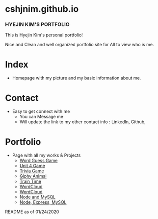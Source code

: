 # cshjnim.github.io

### HYEJIN KIM'S PORTFOLIO ###

This is Hyejin Kim's personal portfolio! 

Nice and Clean and well organized portfolio site for All to view who is me. 


# Index

- Homepage with my picture and my basic information about me.

# Contact

- Easy to get connect with me 
   * You can Message me 
   * Will update the link to my other contact info : LinkedIn, Github, 

# Portfolio

- Page with all my works & Projects
   * <a href="https://cshjnim.github.io/World_Guess_Game/">Word Guess Game</a>
   * <a href="https://cshjnim.github.io/unit-4-game/">Unit 4 Game</a>
   * <a href="https://cshjnim.github.io/triviaGame/">Trivia Game</a>
   * <a href="https://cshjnim.github.io/giphy.animal/">Giphy Animal</a>
   * <a href="https://cshjnim.github.io/Train_Time/">Train Time</a>
   * <a href="https://cshjnim.github.io/Project_Golden_Geese/">WordCloud</a>
   * <a href="https://github.com/cshjnim/liri-node-app.git">WordCloud</a>
   * <a href="https://github.com/cshjnim/node-and-mysql.git">Node and MySQL</a>
   * <a href="https://github.com/cshjnim/burger-node.git">Node, Express, MySQL</a>
   

README as of 01/24/2020